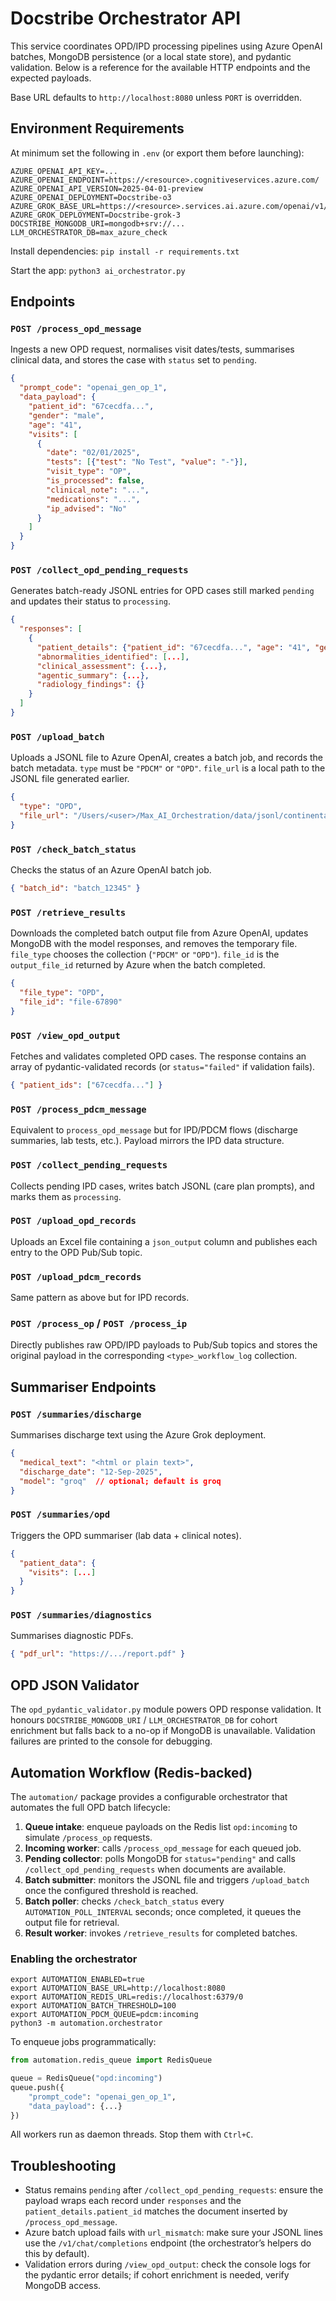 # Docstribe Orchestrator API

This service coordinates OPD/IPD processing pipelines using Azure OpenAI batches,
MongoDB persistence (or a local state store), and pydantic validation. Below is a
reference for the available HTTP endpoints and the expected payloads.

Base URL defaults to `http://localhost:8080` unless `PORT` is overridden.

## Environment Requirements

At minimum set the following in `.env` (or export them before launching):

```
AZURE_OPENAI_API_KEY=...
AZURE_OPENAI_ENDPOINT=https://<resource>.cognitiveservices.azure.com/
AZURE_OPENAI_API_VERSION=2025-04-01-preview
AZURE_OPENAI_DEPLOYMENT=Docstribe-o3
AZURE_GROK_BASE_URL=https://<resource>.services.ai.azure.com/openai/v1/
AZURE_GROK_DEPLOYMENT=Docstribe-grok-3
DOCSTRIBE_MONGODB_URI=mongodb+srv://...
LLM_ORCHESTRATOR_DB=max_azure_check
```

Install dependencies: `pip install -r requirements.txt`

Start the app: `python3 ai_orchestrator.py`

## Endpoints

### `POST /process_opd_message`
Ingests a new OPD request, normalises visit dates/tests, summarises clinical data,
and stores the case with `status` set to `pending`.

```json
{
  "prompt_code": "openai_gen_op_1",
  "data_payload": {
    "patient_id": "67cecdfa...",
    "gender": "male",
    "age": "41",
    "visits": [
      {
        "date": "02/01/2025",
        "tests": [{"test": "No Test", "value": "-"}],
        "visit_type": "OP",
        "is_processed": false,
        "clinical_note": "...",
        "medications": "...",
        "ip_advised": "No"
      }
    ]
  }
}
```

### `POST /collect_opd_pending_requests`
Generates batch-ready JSONL entries for OPD cases still marked `pending` and
updates their status to `processing`.

```json
{
  "responses": [
    {
      "patient_details": {"patient_id": "67cecdfa...", "age": "41", "gender": "Male"},
      "abnormalities_identified": [...],
      "clinical_assessment": {...},
      "agentic_summary": {...},
      "radiology_findings": {}
    }
  ]
}
```

### `POST /upload_batch`
Uploads a JSONL file to Azure OpenAI, creates a batch job, and records the batch
metadata. `type` must be `"PDCM"` or `"OPD"`. `file_url` is a local path to the
JSONL file generated earlier.

```json
{
  "type": "OPD",
  "file_url": "/Users/<user>/Max_AI_Orchestration/data/jsonl/continental_opd_jsonl_file.jsonl"
}
```

### `POST /check_batch_status`
Checks the status of an Azure OpenAI batch job.

```json
{ "batch_id": "batch_12345" }
```

### `POST /retrieve_results`
Downloads the completed batch output file from Azure OpenAI, updates MongoDB with
the model responses, and removes the temporary file. `file_type` chooses the
collection (`"PDCM"` or `"OPD"`). `file_id` is the `output_file_id` returned by
Azure when the batch completed.

```json
{
  "file_type": "OPD",
  "file_id": "file-67890"
}
```

### `POST /view_opd_output`
Fetches and validates completed OPD cases. The response contains an array of
pydantic-validated records (or `status="failed"` if validation fails).

```json
{ "patient_ids": ["67cecdfa..."] }
```

### `POST /process_pdcm_message`
Equivalent to `process_opd_message` but for IPD/PDCM flows (discharge summaries,
lab tests, etc.). Payload mirrors the IPD data structure.

### `POST /collect_pending_requests`
Collects pending IPD cases, writes batch JSONL (care plan prompts), and marks
them as `processing`.

### `POST /upload_opd_records`
Uploads an Excel file containing a `json_output` column and publishes each entry
to the OPD Pub/Sub topic.

### `POST /upload_pdcm_records`
Same pattern as above but for IPD records.

### `POST /process_op` / `POST /process_ip`
Directly publishes raw OPD/IPD payloads to Pub/Sub topics and stores the original
payload in the corresponding `<type>_workflow_log` collection.

## Summariser Endpoints

### `POST /summaries/discharge`
Summarises discharge text using the Azure Grok deployment.

```json
{
  "medical_text": "<html or plain text>",
  "discharge_date": "12-Sep-2025",
  "model": "groq"  // optional; default is groq
}
```

### `POST /summaries/opd`
Triggers the OPD summariser (lab data + clinical notes).

```json
{
  "patient_data": {
    "visits": [...]
  }
}
```

### `POST /summaries/diagnostics`
Summarises diagnostic PDFs.

```json
{ "pdf_url": "https://.../report.pdf" }
```

## OPD JSON Validator

The `opd_pydantic_validator.py` module powers OPD response validation. It honours
`DOCSTRIBE_MONGODB_URI` / `LLM_ORCHESTRATOR_DB` for cohort enrichment but falls
back to a no-op if MongoDB is unavailable. Validation failures are printed to the
console for debugging.

## Automation Workflow (Redis-backed)

The `automation/` package provides a configurable orchestrator that automates the
full OPD batch lifecycle:

1. **Queue intake**: enqueue payloads on the Redis list `opd:incoming` to simulate
   `/process_op` requests.
2. **Incoming worker**: calls `/process_opd_message` for each queued job.
3. **Pending collector**: polls MongoDB for `status="pending"` and calls
   `/collect_opd_pending_requests` when documents are available.
4. **Batch submitter**: monitors the JSONL file and triggers `/upload_batch` once
   the configured threshold is reached.
5. **Batch poller**: checks `/check_batch_status` every `AUTOMATION_POLL_INTERVAL`
   seconds; once completed, it queues the output file for retrieval.
6. **Result worker**: invokes `/retrieve_results` for completed batches.

### Enabling the orchestrator

```
export AUTOMATION_ENABLED=true
export AUTOMATION_BASE_URL=http://localhost:8080
export AUTOMATION_REDIS_URL=redis://localhost:6379/0
export AUTOMATION_BATCH_THRESHOLD=100
export AUTOMATION_PDCM_QUEUE=pdcm:incoming
python3 -m automation.orchestrator
```

To enqueue jobs programmatically:

```python
from automation.redis_queue import RedisQueue

queue = RedisQueue("opd:incoming")
queue.push({
    "prompt_code": "openai_gen_op_1",
    "data_payload": {...}
})
```

All workers run as daemon threads. Stop them with `Ctrl+C`.

## Troubleshooting

- Status remains `pending` after `/collect_opd_pending_requests`: ensure the
  payload wraps each record under `responses` and the `patient_details.patient_id`
  matches the document inserted by `/process_opd_message`.
- Azure batch upload fails with `url_mismatch`: make sure your JSONL lines use
  the `/v1/chat/completions` endpoint (the orchestrator’s helpers do this by
  default).
- Validation errors during `/view_opd_output`: check the console logs for the
  pydantic error details; if cohort enrichment is needed, verify MongoDB access.
